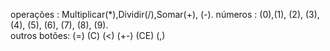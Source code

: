 operações : Multiplicar(*),Dividir(/),Somar(+), (-).
números : (0),(1), (2), (3), (4), (5), (6), (7), (8), (9).  
outros botões: (=) (C) (<) (+-) (CE) (,)
